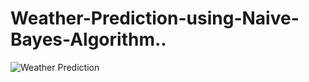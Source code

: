 # Weather-Prediction-using-Naive-Bayes-Algorithm..

![Weather Prediction](https://github.com/shanukumar007/Weather-Prediction-using-Naive-Bayes-Algorithm/assets/144050399/4439eaa4-c557-406c-a0b4-69df23b44d77)
